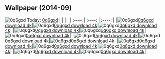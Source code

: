 ## Wallpaper (2014-09)
![0q6gxd](https://th.wallhaven.cc/small/0q/0q6gxd.jpg) Today: [0q6gxd](https://th.wallhaven.cc/small/0q/0q6gxd.jpg)
|      |      |      |
| :----: | :----: | :----: |
|![0q6gxd](https://th.wallhaven.cc/small/0q/0q6gxd.jpg)[0q6gxd download 4k](https://th.wallhaven.cc/small/0q/0q6gxd.jpg)|![0q6gxd](https://th.wallhaven.cc/small/0q/0q6gxd.jpg)[0q6gxd download 4k](https://th.wallhaven.cc/small/0q/0q6gxd.jpg)|![0q6gxd](https://th.wallhaven.cc/small/0q/0q6gxd.jpg)[0q6gxd download 4k](https://th.wallhaven.cc/small/0q/0q6gxd.jpg)|
|![0q6gxd](https://th.wallhaven.cc/small/0q/0q6gxd.jpg)[0q6gxd download 4k](https://th.wallhaven.cc/small/0q/0q6gxd.jpg)|![0q6gxd](https://th.wallhaven.cc/small/0q/0q6gxd.jpg)[0q6gxd download 4k](https://th.wallhaven.cc/small/0q/0q6gxd.jpg)|![0q6gxd](https://th.wallhaven.cc/small/0q/0q6gxd.jpg)[0q6gxd download 4k](https://th.wallhaven.cc/small/0q/0q6gxd.jpg)|
|![0q6gxd](https://th.wallhaven.cc/small/0q/0q6gxd.jpg)[0q6gxd download 4k](https://th.wallhaven.cc/small/0q/0q6gxd.jpg)|![0q6gxd](https://th.wallhaven.cc/small/0q/0q6gxd.jpg)[0q6gxd download 4k](https://th.wallhaven.cc/small/0q/0q6gxd.jpg)|![0q6gxd](https://th.wallhaven.cc/small/0q/0q6gxd.jpg)[0q6gxd download 4k](https://th.wallhaven.cc/small/0q/0q6gxd.jpg)|
|![0q6gxd](https://th.wallhaven.cc/small/0q/0q6gxd.jpg)[0q6gxd download 4k](https://th.wallhaven.cc/small/0q/0q6gxd.jpg)|![0q6gxd](https://th.wallhaven.cc/small/0q/0q6gxd.jpg)[0q6gxd download 4k](https://th.wallhaven.cc/small/0q/0q6gxd.jpg)|![0q6gxd](https://th.wallhaven.cc/small/0q/0q6gxd.jpg)[0q6gxd download 4k](https://th.wallhaven.cc/small/0q/0q6gxd.jpg)|
|![0q6gxd](https://th.wallhaven.cc/small/0q/0q6gxd.jpg)[0q6gxd download 4k](https://th.wallhaven.cc/small/0q/0q6gxd.jpg)|![0q6gxd](https://th.wallhaven.cc/small/0q/0q6gxd.jpg)[0q6gxd download 4k](https://th.wallhaven.cc/small/0q/0q6gxd.jpg)|